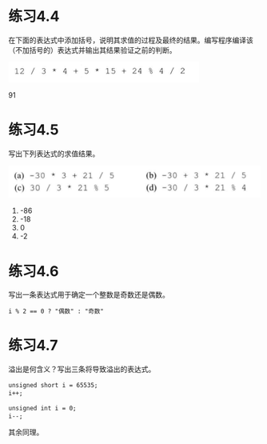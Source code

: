 # 练习4.4

在下面的表达式中添加括号，说明其求值的过程及最终的结果。编写程序编译该（不加括号的）表达式并输出其结果验证之前的判断。

![](res/2.png)

91

# 练习4.5

写出下列表达式的求值结果。

![](res/3.png)

1. -86
2. -18
3. 0
4. -2

# 练习4.6

写出一条表达式用于确定一个整数是奇数还是偶数。

```
i % 2 == 0 ? "偶数" : "奇数"
```

# 练习4.7

溢出是何含义？写出三条将导致溢出的表达式。

```
unsigned short i = 65535;
i++;
```

```
unsigned int i = 0;
i--;
```

其余同理。
